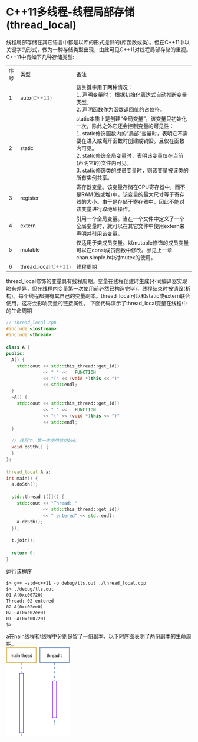 # C++11多线程-线程局部存储(thread_local)
线程局部存储在其它语言中都是以库的形式提供的(库函数或类)。但在C++11中以关键字的形式，做为一种存储类型出现，由此可见C++11对线程局部存储的重视。C++11中有如下几种存储类型:
<table>
<tr><td>序号</td><td>类型</td><td>备注</td></tr>
<tr><td>1</td><td>auto<font color="gray">(C++11)</font></td><td>该关键字用于两种情况：<br/>1. 声明变量时： 根据初始化表达式自动推断变量类型。<br/>2. 声明函数作为函数返回值的占位符。</td></tr>
<tr><td>2</td><td>static</td><td>static本质上是创建“全局变量”，该变量只初始化一次，除此之外它还会控制变量的可见性：<br/>1. static修饰函数内的“局部”变量时，表明它不需要在进入或离开函数时创建或销毁。且仅在函数内可见。<br/>2. static修饰全局变量时，表明该变量仅在当前(声明它的)文件内可见。<br/>3. static修饰类的成员变量时，则该变量被该类的所有实例共享。</td></tr>
<tr><td>3</td><td>register</td><td>寄存器变量。该变量存储在CPU寄存器中，而不是RAM(栈或堆)中。该变量的最大尺寸等于寄存器的大小。由于是存储于寄存器中，因此不能对该变量进行取地址操作。</td></tr>
<tr><td>4</td><td>extern</td><td>引用一个全局变量。当在一个文件中定义了一个全局变量时，就可以在其它文件中使用extern来声明并引用该变量。</td></tr>
<tr><td>5</td><td>mutable</td><td>仅适用于类成员变量。以mutable修饰的成员变量可以在const成员函数中修改。参见上一章chan.simple.h中对mutex的使用。</td></tr>
<tr><td>6</td><td>thread_local<font color="gray">(C++11)</font></td><td>线程周期</td></tr>
</table>
thread_local修饰的变量具有线程周期。变量在线程创建时生成(不同编译器实现略有差异，但在线程内变量第一次使用前必然已构造完毕)，线程结束时被销毁(析构)。每个线程都拥有其自己的变量副本。thread_local可以和static或extern联合使用，这将会影响变量的链接属性。
下面代码演示了thread_local变量在线程中的生命周期

```c++
// thread_local.cpp
#include <iostream>
#include <thread>

class A {
public:
  A() {
    std::cout << std::this_thread::get_id()
              << " " << __FUNCTION__
              << "(" << (void *)this << ")"
              << std::endl;
  }
  ~A() {
    std::cout << std::this_thread::get_id()
              << " " << __FUNCTION__
              << "(" << (void *)this << ")"
              << std::endl;
  }

  // 线程中，第一次使用前初始化
  void doSth() {
  }
};

thread_local A a;
int main() {
  a.doSth();

  std::thread t([]() {
    std::cout << "Thread: "
              << std::this_thread::get_id()
              << " entered" << std::endl;
    a.doSth();
  });

  t.join();

  return 0;
}
```
运行该程序

```commandline
$> g++ -std=c++11 -o debug/tls.out ./thread_local.cpp
$> ./debug/tls.out
01 A(0xc00720)
Thread: 02 entered
02 A(0xc02ee0)
02 ~A(0xc02ee0)
01 ~A(0xc00720)
$>
```
a在nain线程和t线程中分别保留了一份副本，以下时序图表明了两份副本的生命周期。<br/>
![](./images/thread_local.png)
